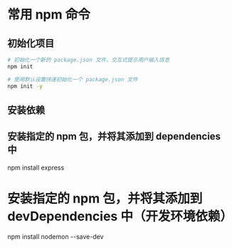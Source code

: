 # 常用 npm 命令

## 初始化项目

```bash
# 初始化一个新的 package.json 文件，交互式提示用户输入信息
npm init

# 使用默认设置快速初始化一个 package.json 文件
npm init -y

```

## 安装依赖

## 安装指定的 npm 包，并将其添加到 dependencies 中

npm install express

# 安装指定的 npm 包，并将其添加到 devDependencies 中（开发环境依赖）

npm install nodemon --save-dev

